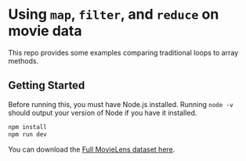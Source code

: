 # Using `map`, `filter`, and `reduce` on movie data

This repo provides some examples comparing traditional loops to array methods.

## Getting Started

Before running this, you must have Node.js installed. Running `node -v` should output your version of Node if you have it installed.

```bash
npm install
npm run dev
```

You can download the [Full MovieLens dataset here](https://www.kaggle.com/rounakbanik/the-movies-dataset).
